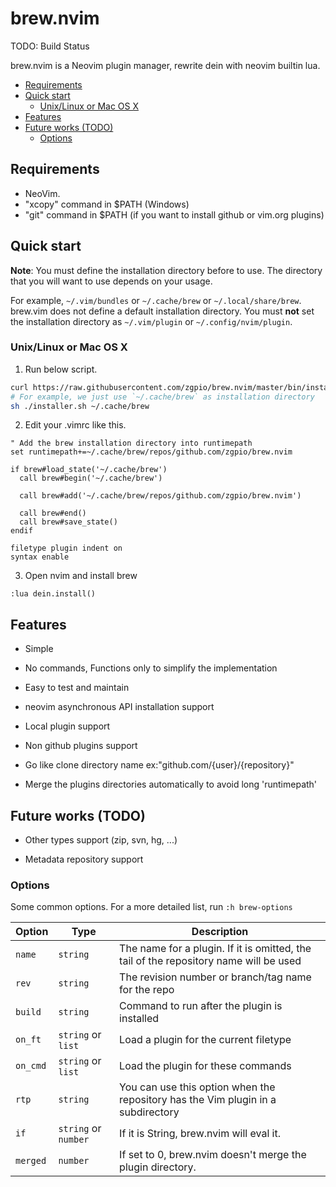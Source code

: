 # brew.nvim

TODO: Build Status

brew.nvim is a Neovim plugin manager, rewrite dein with neovim builtin lua.

<!-- vim-markdown-toc GFM -->

- [Requirements](#requirements)
- [Quick start](#quick-start)
  - [Unix/Linux or Mac OS X](#unixlinux-or-mac-os-x)
- [Features](#features)
- [Future works (TODO)](#future-works-todo)
  - [Options](#options)

<!-- vim-markdown-toc -->

## Requirements

- NeoVim.
- "xcopy" command in $PATH (Windows)
- "git" command in $PATH (if you want to install github or vim.org plugins)

## Quick start

**Note**: You must define the installation directory before to use.  The
directory that you will want to use depends on your usage.

For example, `~/.vim/bundles` or `~/.cache/brew` or `~/.local/share/brew`.
brew.vim does not define a default installation directory.
You must **not** set the installation directory as `~/.vim/plugin` or
`~/.config/nvim/plugin`.

### Unix/Linux or Mac OS X

1. Run below script.

```sh
curl https://raw.githubusercontent.com/zgpio/brew.nvim/master/bin/installer.sh > installer.sh
# For example, we just use `~/.cache/brew` as installation directory
sh ./installer.sh ~/.cache/brew
```

2. Edit your .vimrc like this.

```vim
" Add the brew installation directory into runtimepath
set runtimepath+=~/.cache/brew/repos/github.com/zgpio/brew.nvim

if brew#load_state('~/.cache/brew')
  call brew#begin('~/.cache/brew')

  call brew#add('~/.cache/brew/repos/github.com/zgpio/brew.nvim')

  call brew#end()
  call brew#save_state()
endif

filetype plugin indent on
syntax enable
```

3. Open nvim and install brew

```vim
:lua dein.install()
```

## Features

- Simple

- No commands, Functions only to simplify the implementation

- Easy to test and maintain

- neovim asynchronous API installation support

- Local plugin support

- Non github plugins support

- Go like clone directory name ex:"github.com/{user}/{repository}"

- Merge the plugins directories automatically to avoid long 'runtimepath'

## Future works (TODO)

- Other types support (zip, svn, hg, ...)

- Metadata repository support

### Options

Some common options. For a more detailed list, run `:h brew-options`

| Option   | Type                 | Description                                                                           |
| -------- | -------------------- | ------------------------------------------------------------------------------------- |
| `name`   | `string`             | The name for a plugin. If it is omitted, the tail of the repository name will be used |
| `rev`    | `string`             | The revision number or branch/tag name for the repo                                   |
| `build`  | `string`             | Command to run after the plugin is installed                                          |
| `on_ft`  | `string` or `list`   | Load a plugin for the current filetype                                                |
| `on_cmd` | `string` or `list`   | Load the plugin for these commands                                                    |
| `rtp`    | `string`             | You can use this option when the repository has the Vim plugin in a subdirectory               |
| `if`     | `string` or `number` | If it is String, brew.nvim will eval it.                                                   |
| `merged` | `number`             | If set to 0, brew.nvim doesn't merge the plugin directory.                                 |

